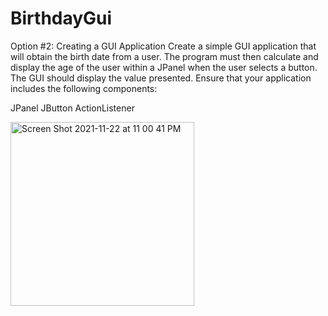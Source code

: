 # BirthdayGui

Option #2:  Creating a GUI Application
Create a simple GUI application that will obtain the birth date from a user. The program must then calculate and display the age of the user within a JPanel when the user selects a button. The GUI should display the value presented. Ensure that your application includes the following components:

JPanel
JButton
ActionListener


<img width="294" alt="Screen Shot 2021-11-22 at 11 00 41 PM" src="https://user-images.githubusercontent.com/36241267/142970649-96e4511d-97d8-43de-82e1-463bec393020.png">

